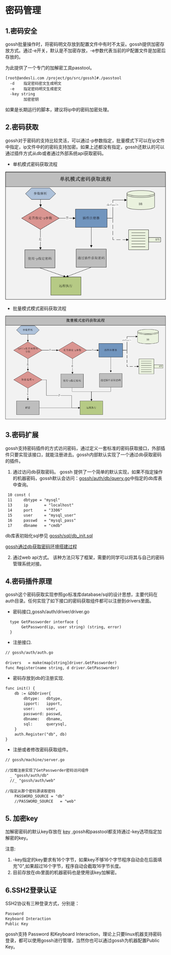 # 密码管理

## 1.密码安全

gossh批量操作时，将密码明文存放到配置文件中有时不太妥。gossh提供加密存放方式。通过-e开关，默认是不加密存放，-e参数代表当前的IP配置文件是加密后存放的。

为此提供了一个专门的加解密工具passtool。

```
[root@andesli.com /project/go/src/gossh]#./passtool 
  -d    指定密码密文生成明文
  -e    指定密码明文生成密文
  -key string
        加密密钥
```
如果是长期运行的脚本，建议将ip中的密码加密处理。

## 2.密码获取

gossh对于密码的支持比较灵活，可以通过-p参数指定，批量模式下可以在ip文件中指定，ip文件中的的密码支持加密。如果上述都没有指定，gossh还默认的可以通过插件方式从db或者通过外部系统api获取密码。

- 单机模式密码获取流程

![单机模式](https://github.com/FuxiongYang/host-ssh/raw/master/docs/images/singlepass.png)

- 批量模式模式密码获取流程

![批量模式](https://github.com/FuxiongYang/host-ssh/raw/master/docs/images/batchpass.png)

## 3.密码扩展

gossh支持密码插件的方式访问密码，通过定义一套标准的密码获取接口，外部插件只要实现该接口，就能注册进去。gossh内部默认实现了一个通过db获取密码的插件。

1. 通过访问db获取密码。
gossh 提供了一个简单的默认实现，如果不指定操作的机器密码，gossh默认会访问：[gossh/auth/db/query.go](https://github.com/FuxiongYang/host-ssh/blob/master/auth/db/query.go#L10)中指定的db库表中查询。

```
 10 const (
 11     dbtype = "mysql" 
 13     ip       = "localhost"
 14     port     = "3306"
 15     user     = "mysql_user"
 16     passwd   = "mysql_pass"
 17     dbname   = "cmdb"

```
db库表初始化sql参见 [gossh/sql/db_init.sql](https://github.com/FuxiongYang/host-ssh/blob/master/sql/db_init.sql)

[gossh通过db获取密码环境搭建过程](https://github.com/FuxiongYang/host-ssh/blob/master/docs/use_mysql_db.md)

2. 通过web api方式。
该种方法只写了框架，需要的同学可以将其与自己的密码管理系统对接。

## 4.密码插件原理

gossh这个密码获取实现参照go标准库database/sql的设计思想，主要代码在auth目录。任何实现了如下接口的密码获取组件都可以注册到drivers里面。

- 密码接口,gossh/auth/driver/driver.go
```
  type GetPassworder interface {
       GetPassword(ip, user string) (string, error)
  }
```

- 注册接口.
```
// gossh/auth/auth.go

drivers   = make(map[string]driver.GetPassworder)
func Register(name string, d driver.GetPassworder)

```
- 密码存放到db的注册实现.

```
func init() {
    db := &DbDriver{
        dbtype:   dbtype,
        ipport:   ipport,
        user:     user,
        password: passwd,
        dbname:   dbname,
        sql:      querysql,
    }
    auth.Register("db", db)
}
```

- 注册或者修改密码获取组件。
```
// gossh/machine/server.go 

//加载注册实现了GetPassworder密码访问组件
  _ "gossh/auth/db"
  //_ "gossh/auth/web"
  
//指定从那个密码源读取密码
    PASSWORD_SOURCE = "db"
    //PASSWORD_SOURCE   = "web"

```
## 5. 加密key

加解密密码的默认key存放在 [key](https://github.com/FuxiongYang/host-ssh/blob/master/enc/key.go) ,gossh和passtool都支持通过-key选项指定加解密的key。


注意:  

1. -key指定的key要求有16个字节，如果key不够16个字节程序自动会在后面填充"0",如果超过16个字节，程序自动会截取16字节长度。
2. 目前存放在db里面的机器密码也是使用该key加解密。

## 6.SSH2登录认证

SSH2协议有三种登录方式，分别是：

```
Password
Keyboard Interaction
Public Key
```
gossh支持 Password 和Keyboard Interaction，理论上只要linux机器支持密码登录，都可以使用gossh进行管理，当然你也可以通过gossh为机器配置Public Key。


